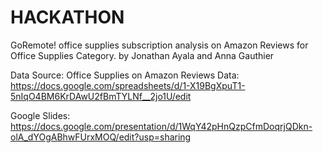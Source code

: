 # HACKATHON

GoRemote! office supplies subscription analysis on Amazon Reviews for Office Supplies Category.
by Jonathan Ayala and Anna Gauthier

Data Source: Office Supplies on Amazon Reviews Data:
https://docs.google.com/spreadsheets/d/1-X19BgXpuT1-5nIqO4BM6KrDAwU2fBmTYLNf__2jo1U/edit

Google Slides:
https://docs.google.com/presentation/d/1WqY42pHnQzpCfmDoqrjQDkn-olA_dYOgABhwFUrxMOQ/edit?usp=sharing


